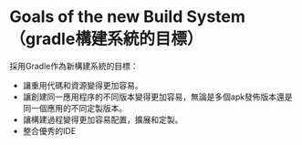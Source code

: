 # Goals of the new Build System（gradle構建系統的目標）
採用Gradle作為新構建系統的目標：

* 讓重用代碼和資源變得更加容易。
* 讓創建同一應用程序的不同版本變得更加容易，無論是多個apk發佈版本還是同一個應用的不同定製版本。
* 讓構建過程變得更加容易配置，擴展和定製。
* 整合優秀的IDE
